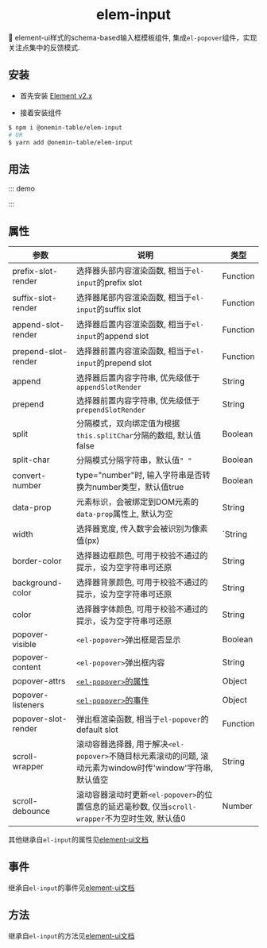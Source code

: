 <h1 align="center">elem-input</h1>

🚀 element-ui样式的schema-based输入框模板组件, 集成`el-popover`组件，实现关注点集中的反馈模式.

## 安装

* 首先安装 [Element v2.x](https://github.com/ElemeFE/element)

* 接着安装组件

```bash
$ npm i @onemin-table/elem-input
# OR
$ yarn add @onemin-table/elem-input
```

## 用法

::: demo
<template>
  <div>
    <button @click="active = !active">切换</button>
    <span>{{ !active ? '' : '激活' }}</span>
    <elem-input
      v-model="foo"
      :popoverVisible="active"
      :border-color="active ? 'red' : ''"
      :prefix-slot-render="prefixSlotRender"
      append=".com"
      prepend="https://"
      popover-content="content"
      split
      placeholder="空格分隔"
      @change="handleChange"
    />
  </div>
</template>

<script>
  export default {
    data() {
      return {
        foo: ['a', 'b'],

        active: true,
      };
    },

    watch: {
      foo() {
        console.warn(this.foo);
      },
    },

    methods: {
      handleChange(val) {
        console.warn(this.foo, val);
      },

      prefixSlotRender() {
        return <i class="el-icon-time el-input__icon" />;
      },
    },
  };
</script>
:::

## 属性

| 参数        | 说明           | 类型  |
| ------------- |---------------| ------|
| prefix-slot-render | 选择器头部内容渲染函数, 相当于`el-input`的prefix slot | Function |
| suffix-slot-render | 选择器尾部内容渲染函数, 相当于`el-input`的suffix slot | Function |
| append-slot-render | 选择器后置内容渲染函数, 相当于`el-input`的append slot | Function |
| prepend-slot-render | 选择器前置内容渲染函数, 相当于`el-input`的prepend slot | Function |
| append | 选择器后置内容字符串, 优先级低于`appendSlotRender` | String |
| prepend | 选择器前置内容字符串, 优先级低于`prependSlotRender` | String |
| split | 分隔模式，双向绑定值为根据`this.splitChar`分隔的数组, 默认值false | Boolean |
| split-char | 分隔模式分隔字符串，默认值`" "` | Boolean |
| convert-number | type="number"时, 输入字符串是否转换为number类型，默认值true | Boolean |
| data-prop | 元素标识，会被绑定到DOM元素的`data-prop`属性上, 默认为空 | String |
| width | 选择器宽度, 传入数字会被识别为像素值(px) | `String|Number` |
| border-color | 选择器边框颜色, 可用于校验不通过的提示，设为空字符串可还原 | String |
| background-color | 选择器背景颜色, 可用于校验不通过的提示，设为空字符串可还原 | String |
| color | 选择器字体颜色, 可用于校验不通过的提示，设为空字符串可还原 | String |
| popover-visible | `<el-popover>`弹出框是否显示 | Boolean |
| popover-content | `<el-popover>`弹出框内容 | String |
| popover-attrs | [`<el-popover>`的属性](https://element.eleme.cn/#/zh-CN/component/popover#attributes) | Object |
| popover-listeners | [`<el-popover>`的事件](https://element.eleme.cn/#/zh-CN/component/popover#events) | Object |
| popover-slot-render | 弹出框渲染函数, 相当于`el-popover`的default slot | Function |
| scroll-wrapper | 滚动容器选择器, 用于解决`<el-popover>`不随目标元素滚动的问题, 滚动元素为window时传'window'字符串, 默认值空 | String |
| scroll-debounce | 滚动容器滚动时更新`<el-popover>`的位置信息的延迟毫秒数, 仅当`scroll-wrapper`不为空时生效, 默认值0 | Number |

其他继承自`el-input`的属性见[element-ui文档](hhttps://element.eleme.cn/#/zh-CN/component/input#input-attributes)

## 事件

继承自`el-input`的事件见[element-ui文档](https://element.eleme.cn/#/zh-CN/component/input#input-events)

## 方法

继承自`el-input`的方法见[element-ui文档](https://element.eleme.cn/#/zh-CN/component/input#input-methods)
